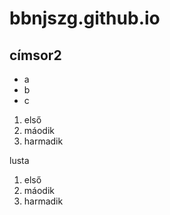 # bbnjszg.github.io

## címsor2

- a
- b
- c
1. első 
2. máodik 
3. harmadik

lusta 

1. első 
1. máodik 
1. harmadik
